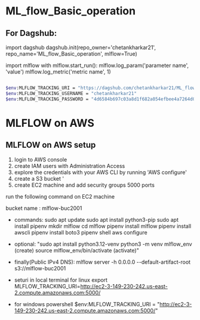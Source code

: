 
# ML_flow_Basic_operation

## For Dagshub:

import dagshub
dagshub.init(repo_owner='chetankharkar21', repo_name='ML_flow_Basic_operation', mlflow=True)

import mlflow
with mlflow.start_run():
  mlflow.log_param('parameter name', 'value')
  mlflow.log_metric('metric name', 1)

```bash 

$env:MLFLOW_TRACKING_URI = "https://dagshub.com/chetankharkar21/ML_flow_Basic_operation.mlflow"
$env:MLFLOW_TRACKING_USERNAME = "chetankharkar21"
$env:MLFLOW_TRACKING_PASSWORD = "4d6584b697c03a8d1f682a054efbee4a7264d047"

```

# MLFLOW on AWS 

## MLFLOW on AWS setup

1. login to AWS console 
2. create IAM users with Administration Access
3. explore the credentials with your AWS CLI by running 'AWS configure'
4. create a S3 bucket '
5. create EC2 machine and add security groups 5000 ports 

run the following command on EC2 machine 

bucket name : mlflow-buc2001 

* commands: 
sudo apt update
sudo apt install python3-pip 
sudo apt install pipenv
mkdir mlflow
cd mlflow
pipenv install mlflow
pipenv install awscli
pipenv install boto3
pipenv shell
aws configure

* optional:
"sudo apt install python3.12-venv
python3 -m venv mlflow_env (create)
source mlflow_env/bin/activate (activate)"

* finally(Public IPv4 DNS): 
mlflow server -h 0.0.0.0 --default-artifact-root s3://mlflow-buc2001

* seturi in local terminal for linux
export MLFLOW_TRACKING_URI=http://ec2-3-149-230-242.us-east-2.compute.amazonaws.com:5000/

* for windows powershell
$env:MLFLOW_TRACKING_URI = "http://ec2-3-149-230-242.us-east-2.compute.amazonaws.com:5000/"




